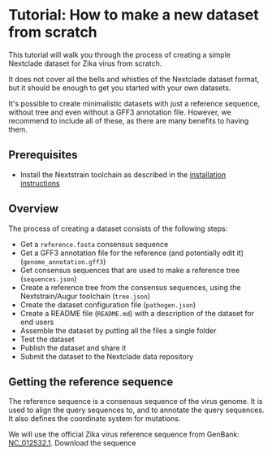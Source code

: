 # Tutorial: How to make a new dataset from scratch

This tutorial will walk you through the process of creating a simple Nextclade dataset for Zika virus from scratch.

It does not cover all the bells and whistles of the Nextclade dataset format, but it should be enough to get you started with your own datasets.

It's possible to create minimalistic datasets with just a reference sequence, without tree and even without a GFF3 annotation file. However, we recommend to include all of these, as there are many benefits to having them.

## Prerequisites

- Install the Nextstrain toolchain as described in the [installation instructions](https://docs.nextstrain.org/en/latest/install-nextstrain.html)

## Overview

The process of creating a dataset consists of the following steps:

- Get a `reference.fasta` consensus sequence
- Get a GFF3 annotation file for the reference (and potentially edit it) (`genome_annotation.gff3`)
- Get consensus sequences that are used to make a reference tree (`sequences.json`)
- Create a reference tree from the consensus sequences, using the Nextstrain/Augur toolchain (`tree.json`)
- Create the dataset configuration file (`pathogen.json`)
- Create a README file (`README.md`) with a description of the dataset for end users
- Assemble the dataset by putting all the files a single folder
- Test the dataset
- Publish the dataset and share it
- Submit the dataset to the Nextclade data repository

## Getting the reference sequence

The reference sequence is a consensus sequence of the virus genome. It is used to align the query sequences to, and to annotate the query sequences. It also defines the coordinate system for mutations.

We will use the official Zika virus reference sequence from GenBank: [NC_012532.1](https://www.ncbi.nlm.nih.gov/nuccore/NC_012532.1). Download the sequence 
